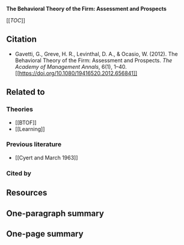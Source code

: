 **The Behavioral Theory of the Firm: Assessment and Prospects**

[[_TOC_]]

## Citation
* Gavetti, G., Greve, H. R., Levinthal, D. A., & Ocasio, W. (2012). The Behavioral Theory of the Firm: Assessment and Prospects. *The Academy of Management Annals*, 6(1), 1–40. [[https://doi.org/10.1080/19416520.2012.656841]]

## Related to

### Theories
* [[BTOF]]
* [[Learning]]

### Previous literature
* [[Cyert and March 1963]]

### Cited by

## Resources

## One-paragraph summary


## One-page summary
